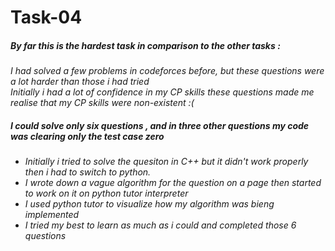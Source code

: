 # Task-04
##### By far this is the hardest task in comparison to the other tasks :

_I had solved a few problems in codeforces before, but these questions were a lot harder than those i had tried_<br>
_Initially i had a lot of confidence in my CP skills these questions made me realise that my CP skills were non-existent :(_<br>

##### I could solve only six questions , and in three other questions my code was clearing only the test case zero

* _Initially i tried to solve the quesiton in C++ but it didn't work properly then i had to switch to python._<br>
* _I wrote down a vague algorithm for the question on a page then started to work on it on python tutor interpreter_<br>
* _I used python tutor to visualize how my algorithm was bieng implemented_<br>
* _I tried my best to learn as much as i could and completed those 6 questions_




